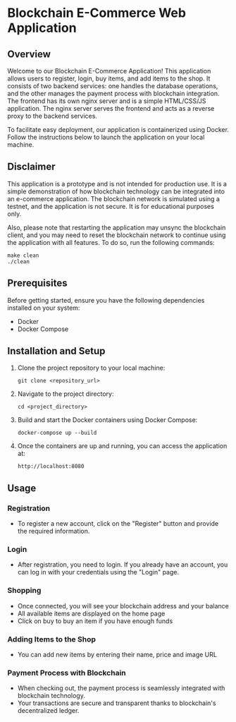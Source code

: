 # Blockchain E-Commerce Web Application

## Overview

Welcome to our Blockchain E-Commerce Application! This application allows users to register, login, buy items, and add items to the shop. It consists of two backend services: one handles the database operations, and the other manages the payment process with blockchain integration. The frontend has its own nginx server and is a simple HTML/CSS/JS application. The nginx server serves the frontend and acts as a reverse proxy to the backend services.

To facilitate easy deployment, our application is containerized using Docker. Follow the instructions below to launch the application on your local machine.

## Disclaimer

This application is a prototype and is not intended for production use. It is a simple demonstration of how blockchain technology can be integrated into an e-commerce application. The blockchain network is simulated using a testnet, and the application is not secure. It is for educational purposes only.

Also, please note that restarting the application may unsync the blockchain client, and you may need to reset the blockchain network to continue using the application with all features. To do so, run the following commands:
```
make clean
./clean
```

## Prerequisites
Before getting started, ensure you have the following dependencies installed on your system:
- Docker
- Docker Compose

## Installation and Setup
1. Clone the project repository to your local machine:
    ```
    git clone <repository_url>
    ```

2. Navigate to the project directory:
    ```
    cd <project_directory>
    ```

3. Build and start the Docker containers using Docker Compose:
    ```
    docker-compose up --build
    ```

4. Once the containers are up and running, you can access the application at:
    ```
    http://localhost:8080
    ```

## Usage
### Registration
- To register a new account, click on the "Register" button and provide the required information.

### Login
- After registration, you need to login. If you already have an account, you can log in with your credentials using the "Login" page.

### Shopping
- Once connected, you will see your blockchain address and your balance
- All available items are displayed on the home page
- Click on buy to buy an item if you have enough funds

### Adding Items to the Shop
- You can add new items by entering their name, price and image URL

### Payment Process with Blockchain
- When checking out, the payment process is seamlessly integrated with blockchain technology.
- Your transactions are secure and transparent thanks to blockchain's decentralized ledger.
